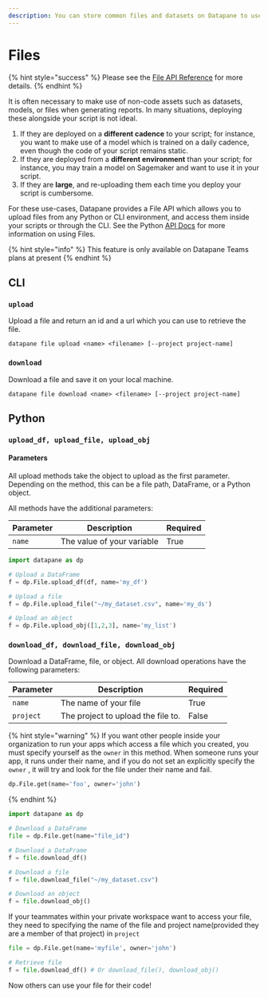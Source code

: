 ```yaml
---
description: You can store common files and datasets on Datapane to use in your scripts.
---
```


# Files

{% hint style="success" %}
Please see the [File API Reference](https://datapane.github.io/datapane/teams.html#datapane.client.api.teams.Blob) for more details.
{% endhint %}

It is often necessary to make use of non-code assets such as datasets, models, or files when generating reports. In many situations, deploying these alongside your script is not ideal.

1. If they are deployed on a **different cadence** to your script; for instance, you want to make use of a model which is trained on a daily cadence, even though the code of your script remains static.
2. If they are deployed from a **different environment** than your script; for instance, you may train a model on Sagemaker and want to use it in your script.
3. If they are **large**, and re-uploading them each time you deploy your script is cumbersome.

For these use-cases, Datapane provides a File API which allows you to upload files from any Python or CLI environment, and access them inside your scripts or through the CLI. See the Python [API Docs](https://datapane.github.io/datapane/teams.html#datapane.client.api.teams.Blob) for more information on using Files.

{% hint style="info" %}
This feature is only available on Datapane Teams plans at present
{% endhint %}

## **CLI**

### `upload`

Upload a file and return an id and a url which you can use to retrieve the file.

```
datapane file upload <name> <filename> [--project project-name]
```

### `download`

Download a file and save it on your local machine.

```
datapane file download <name> <filename> [--project project-name]
```

## Python&#x20;

### `upload_df, upload_file, upload_obj`

#### Parameters

All upload methods take the object to upload as the first parameter. Depending on the method, this can be a file path, DataFrame, or a Python object.&#x20;

All methods have the additional parameters:

| Parameter | Description                | Required |
| --------- | -------------------------- | -------- |
| `name`    | The value of your variable | True     |

```python
import datapane as dp

# Upload a DataFrame
f = dp.File.upload_df(df, name='my_df')

# Upload a file
f = dp.File.upload_file("~/my_dataset.csv", name='my_ds')

# Upload an object
f = dp.File.upload_obj([1,2,3], name='my_list')
```

### `download_df, download_file, download_obj`

Download a DataFrame, file, or object. All download operations have the following parameters:

| Parameter | Description                         | Required |
| --------- | ----------------------------------- | -------- |
| `name`    | The name of your file               | True     |
| `project` | The project to upload the file to.  | False    |

{% hint style="warning" %}
If you want other people inside your organization to run your apps which access a file which you created, you must specify yourself as the `owner` in this method. When someone runs your app, it runs under their name, and if you do not set an explicitly specify the `owner` , it will try and look for the file under their name and fail.

```python
dp.File.get(name='foo', owner='john')
```
{% endhint %}

```python
import datapane as dp

# Download a DataFrame
file = dp.File.get(name="file_id")

# Download a DataFrame
f = file.download_df()

# Download a file
f = file.download_file("~/my_dataset.csv")

# Download an object
f = file.download_obj()
```

If your teammates within your private workspace want to access your file, they need to specifying the name of the file and project name(provided they are a member of that project) in `project`

```python
file = dp.File.get(name='myfile', owner='john')

# Retrieve file
f = file.download_df() # Or download_file(), download_obj()
```

Now others can use your file for their code!
